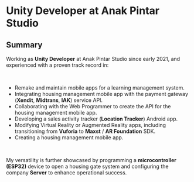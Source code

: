 # **<span class="text-primary dark:text-primaryDark">Unity Developer</span> at Anak Pintar Studio**

## **Summary**

Working as **Unity Developer** at Anak Pintar Studio since early 2021, and experienced with a proven track record in:

<br>

- Remake and maintain mobile apps for a learning management system. 
- Integrating housing management mobile app with the payment gateway (**Xendit**, **Midtrans**, **IAK**) service API.
- Collaborating with the Web Programmer to create the API for the housing management mobile app.
- Developing a sales activity tracker (**Location Tracker**) Android app.
- Modifying Virtual Reality or Augmented Reality apps, including transitioning from **Vuforia** to **Maxst** / **AR Foundation** SDK.
- Creating a housing management mobile app.

<br>

My versatility is further showcased by programming a **microcontroller (ESP32)** device to open a housing gate system and configuring the company **Server** to enhance operational success.
